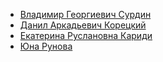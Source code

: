 * [Владимир Георгиевич Сурдин](Владимир%20Георгиевич%20Сурдин)
* [Данил Аркадьевич Корецкий](Данил%20Аркадьевич%20Корецкий)
* [Екатерина Руслановна Кариди](Екатерина%20Руслановна%20Кариди)
* [Юна Рунова](Юна%20Рунова)